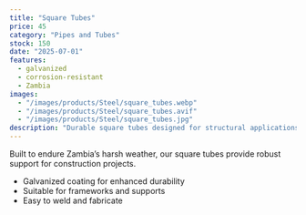 ```yaml
---
title: "Square Tubes"
price: 45
category: "Pipes and Tubes"
stock: 150
date: "2025-07-01"
features:
  - galvanized
  - corrosion-resistant
  - Zambia
images:
  - "/images/products/Steel/square_tubes.webp"
  - "/images/products/Steel/square_tubes.avif"
  - "/images/products/Steel/square_tubes.jpg"
description: "Durable square tubes designed for structural applications, offering strength and versatility."
---
```


Built to endure Zambia’s harsh weather, our square tubes provide robust support for construction projects.

- Galvanized coating for enhanced durability
- Suitable for frameworks and supports
- Easy to weld and fabricate
